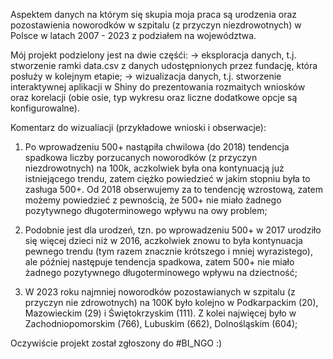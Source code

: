 Aspektem danych na którym się skupia moja praca są urodzenia oraz
pozostawienia noworodków w szpitalu (z przyczyn niezdrowotnych) w Polsce
w latach 2007 - 2023 z podziałem na województwa. 

Mój projekt podzielony jest na dwie częśći:
-> eksploracja danych, t.j. stworzenie ramki data.csv z 
danych udostępnionych przez fundację, która posłuży w 
kolejnym etapie;
-> wizualizacja danych, t.j. stworzenie interaktywnej aplikacji
w Shiny do prezentowania rozmaitych wniosków oraz korelacji 
(obie osie, typ wykresu oraz liczne dodatkowe opcje są konfigurowalne).

Komentarz do wizualiacji (przykładowe wnioski i obserwacje):

1) Po wprowadzeniu 500+ nastąpiła chwilowa (do 2018) tendencja spadkowa liczby
porzucanych noworodków (z przyczyn niezdrowotnych) na 100k, aczkolwiek była ona kontynuacją
już istniejącego trendu, zatem ciężko powiedzieć w jakim stopniu była to zasługa 500+.
Od 2018 obserwujemy za to tendencję wzrostową, zatem możemy powiedzieć z pewnością,
że 500+ nie miało żadnego pozytywnego długoterminowego wpływu na owy problem;

2) Podobnie jest dla urodzeń, tzn. po wprowadzeniu 500+ w 2017 urodziło się więcej dzieci niż w 2016,
aczkolwiek znowu to była kontynuacja pewnego trendu (tym razem znacznie krótszego i mniej wyrazistego),
ale później następuje tendencja spadkowa, zatem 500+ nie miało żadnego pozytywnego długoterminowego
wpływu na dziectność; 

3) W 2023 roku najmniej noworodków pozostawianych w szpitalu (z przyczyn nie zdrowotnych) na 100K
było kolejno w Podkarpackim (20), Mazowieckim (29) i Świętokrzyskim (111). Z kolei najwięcej było w
Zachodniopomorskim (766), Lubuskim (662), Dolnośląskim (604);
  
Oczywiście projekt został zgłoszony do #BI_NGO :) 
